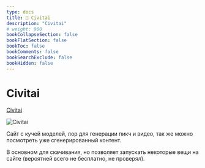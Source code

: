 ```yaml
---
type: docs
title: 🔷 Civitai
description: "Civitai"
# weight: 900
bookCollapseSection: false
bookFlatSection: false
bookToc: false
bookComments: false
bookSearchExclude: false
bookHidden: false
---
```


# Civitai

[Civitai](https://civitai.com/?nt)

![Civitai](@img/civitai-screenshot.jpg)

Сайт с кучей моделей, лор для генерации пикч и видео, так же можно посмотреть уже сгенерированный контент.

В основном для скачивания, но позволяет запускать некоторые вещи на сайте (вероятней всего не бесплатно, не проверял).
